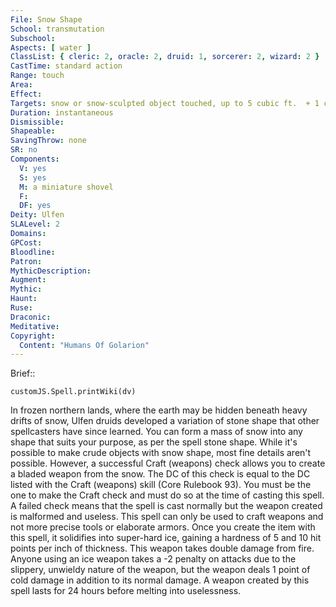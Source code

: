 ```yaml
---
File: Snow Shape
School: transmutation
Subschool: 
Aspects: [ water ]
ClassList: { cleric: 2, oracle: 2, druid: 1, sorcerer: 2, wizard: 2 }
CastTime: standard action
Range: touch
Area: 
Effect: 
Targets: snow or snow-sculpted object touched, up to 5 cubic ft.  + 1 cubic ft./level
Duration: instantaneous
Dismissible: 
Shapeable: 
SavingThrow: none
SR: no
Components:
  V: yes
  S: yes
  M: a miniature shovel
  F: 
  DF: yes
Deity: Ulfen
SLALevel: 2
Domains: 
GPCost: 
Bloodline: 
Patron: 
MythicDescription: 
Augment: 
Mythic: 
Haunt: 
Ruse: 
Draconic: 
Meditative: 
Copyright:
  Content: "Humans Of Golarion"
---
```

Brief:: 

```dataviewjs
customJS.Spell.printWiki(dv)
```

In frozen northern lands, where the earth may be hidden beneath heavy drifts of snow, Ulfen druids developed a variation of stone shape that other spellcasters have since learned.  You can form a mass of snow into any shape that suits your purpose, as per the spell stone shape. While it's possible to make crude objects with snow shape, most fine details aren't possible.  However, a successful Craft (weapons) check allows you to create a bladed weapon from the snow. The DC of this check is equal to the DC listed with the Craft (weapons) skill (Core Rulebook 93).  You must be the one to make the Craft check and must do so at the time of casting this spell. A failed check means that the spell is cast normally but the weapon created is malformed and useless. This spell can only be used to craft weapons and not more precise tools or elaborate armors.  Once you create the item with this spell, it solidifies into super-hard ice, gaining a hardness of 5 and 10 hit points per inch of thickness. This weapon takes double damage from fire.  Anyone using an ice weapon takes a -2 penalty on attacks due to the slippery, unwieldy nature of the weapon, but the weapon deals 1 point of cold damage in addition to its normal damage. A weapon created by this spell lasts for 24 hours before melting into uselessness.
